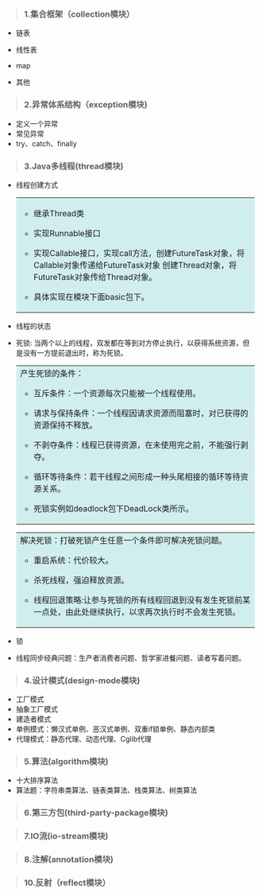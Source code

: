 >  ### 1.集合框架（collection模块） 
   * 链表  
    
   * 线性表
   * map
   * 其他
   
>  ### 2.异常体系结构（exception模块)  
   * 定义一个异常
   * 常见异常
   * try、catch、finally

>  ### 3.Java多线程(thread模块)
   * 线程创建方式
      <table><tr><td bgcolor=#D1EEEE>
      
        + 继承Thread类  
          
        + 实现Runnable接口
        
        + 实现Callable接口，实现call方法，创建FutureTask对象，将Callable对象传递给FutureTask对象
            创建Thread对象，将FutureTask对象传给Thread对象。
            
        + 具体实现在模块下面basic包下。 
      </td></tr></table>
   * 线程的状态
   * 死锁: 当两个以上的线程，双发都在等到对方停止执行，以获得系统资源，但是没有一方提前退出时，称为死锁。
        <table><tr><td bgcolor=#D1EEEE>
         产生死锁的条件：  
         
       + 互斥条件：一个资源每次只能被一个线程使用。  
         
       + 请求与保持条件：一个线程因请求资源而阻塞时，对已获得的资源保持不释放。
       
       + 不剥夺条件：线程已获得资源，在未使用完之前，不能强行剥夺。
           
       + 循环等待条件：若干线程之间形成一种头尾相接的循环等待资源关系。
       
       + 死锁实例如deadlock包下DeadLock类所示。
           
        </td></tr></table>
        
     <table><tr><td bgcolor=#D1EEEE>
        解决死锁：打破死锁产生任意一个条件即可解决死锁问题。
 
        +  重启系统：代价较大。
        
        +  杀死线程，强迫释放资源。
        
        +  线程回退策略:让参与死锁的所有线程回退到没有发生死锁前某一点处，由此处继续执行，以求再次执行时不会发生死锁。  
     </td></tr></table>
     
   * 锁
   
   * 线程同步经典问题：生产者消费者问题、哲学家进餐问题、读者写着问题。
   
>  ### 4.设计模式(design-mode模块)
   * 工厂模式
   * 抽象工厂模式
   * 建造者模式
   * 单例模式：懒汉式单例、恶汉式单例、双重if锁单例、静态内部类
   * 代理模式：静态代理、动态代理、Cglib代理
   
>  ### 5.算法(algorithm模块)
   * 十大排序算法
   * 算法题：字符串类算法、链表类算法、栈类算法、树类算法
   
>  ### 6.第三方包(third-party-package模块)
   

>  ### 7.IO流(io-stream模块)


>  ### 8.注解(annotation模块)


>  ### 10.反射（reflect模块）
